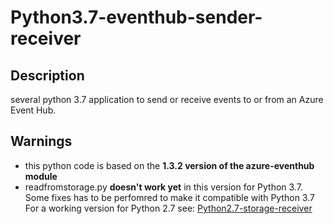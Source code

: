 # Python3.7-eventhub-sender-receiver
## Description
several python 3.7 application to send or receive events to or from an Azure Event Hub.   
## Warnings
 - this python code is based on the **1.3.2 version of the azure-eventhub module**   
 - readfromstorage.py **doesn't work yet** in this version for Python 3.7. Some fixes has to be perfomred to make it compatible with Python 3.7   
For a working version for Python 2.7 see:   <a href="https://github.com/MarcCharmois/Python2.7-storage-receiver">Python2.7-storage-receiver</a>


